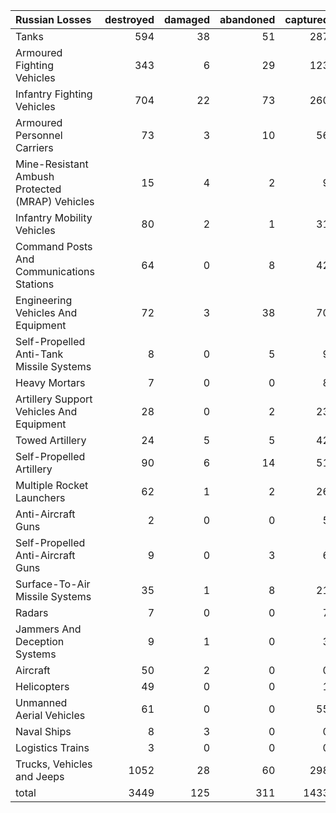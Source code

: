 | Russian Losses                                   |   destroyed |   damaged |   abandoned |   captured |   total |
|:-------------------------------------------------|------------:|----------:|------------:|-----------:|--------:|
| Tanks                                            |         594 |        38 |          51 |        287 |     970 |
| Armoured Fighting Vehicles                       |         343 |         6 |          29 |        123 |     501 |
| Infantry Fighting Vehicles                       |         704 |        22 |          73 |        260 |    1059 |
| Armoured Personnel Carriers                      |          73 |         3 |          10 |         56 |     142 |
| Mine-Resistant Ambush Protected  (MRAP) Vehicles |          15 |         4 |           2 |          9 |      30 |
| Infantry Mobility Vehicles                       |          80 |         2 |           1 |         31 |     114 |
| Command Posts And Communications Stations        |          64 |         0 |           8 |         42 |     114 |
| Engineering Vehicles And Equipment               |          72 |         3 |          38 |         70 |     183 |
| Self-Propelled Anti-Tank Missile Systems         |           8 |         0 |           5 |          9 |      22 |
| Heavy Mortars                                    |           7 |         0 |           0 |          8 |      15 |
| Artillery Support Vehicles And Equipment         |          28 |         0 |           2 |         23 |      53 |
| Towed Artillery                                  |          24 |         5 |           5 |         42 |      76 |
| Self-Propelled Artillery                         |          90 |         6 |          14 |         51 |     161 |
| Multiple Rocket Launchers                        |          62 |         1 |           2 |         26 |      91 |
| Anti-Aircraft Guns                               |           2 |         0 |           0 |          5 |       7 |
| Self-Propelled Anti-Aircraft Guns                |           9 |         0 |           3 |          6 |      18 |
| Surface-To-Air Missile Systems                   |          35 |         1 |           8 |         21 |      65 |
| Radars                                           |           7 |         0 |           0 |          7 |      14 |
| Jammers And Deception Systems                    |           9 |         1 |           0 |          3 |      13 |
| Aircraft                                         |          50 |         2 |           0 |          0 |      52 |
| Helicopters                                      |          49 |         0 |           0 |          1 |      50 |
| Unmanned Aerial Vehicles                         |          61 |         0 |           0 |         55 |     116 |
| Naval Ships                                      |           8 |         3 |           0 |          0 |      11 |
| Logistics Trains                                 |           3 |         0 |           0 |          0 |       3 |
| Trucks, Vehicles and Jeeps                       |        1052 |        28 |          60 |        298 |    1438 |
| total                                            |        3449 |       125 |         311 |       1433 |    5318 |